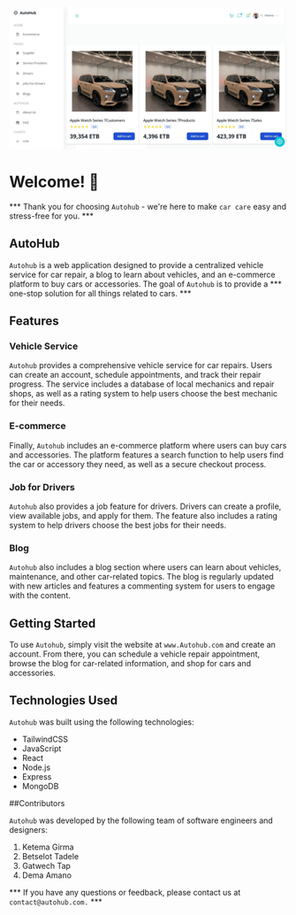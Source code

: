 ![Design preview of Autohub.com](./src/data/design.jpg)

# Welcome! 👋
*** Thank you for choosing `Autohub` - we're here to make `car care` easy and stress-free for you. ***

## AutoHub
`Autohub` is a web application designed to provide a centralized vehicle service for car repair, a blog to learn about vehicles, and an e-commerce platform to buy cars or accessories. The goal of `Autohub` is to provide a *** one-stop solution for all things related to cars. ***

## Features
### Vehicle Service
`Autohub` provides a comprehensive vehicle service for car repairs. Users can create an account, schedule appointments, and track their repair progress. The service includes a database of local mechanics and repair shops, as well as a rating system to help users choose the best mechanic for their needs.

### E-commerce
Finally, `Autohub` includes an e-commerce platform where users can buy cars and accessories. The platform features a search function to help users find the car or accessory they need, as well as a secure checkout process.

### Job for Drivers
`Autohub` also provides a job feature for drivers. Drivers can create a profile, view available jobs, and apply for them. The feature also includes a rating system to help drivers choose the best jobs for their needs.

### Blog
`Autohub` also includes a blog section where users can learn about vehicles, maintenance, and other car-related topics. The blog is regularly updated with new articles and features a commenting system for users to engage with the content.
## Getting Started
To use `Autohub`, simply visit the website at `www.Autohub.com` and create an account. From there, you can schedule a vehicle repair appointment, browse the blog for car-related information, and shop for cars and accessories.

## Technologies Used
`Autohub` was built using the following technologies:

- TailwindCSS
- JavaScript
- React
- Node.js
- Express
- MongoDB

##Contributors

`Autohub` was developed by the following team of software engineers and designers:
1. Ketema Girma
2. Betselot Tadele
3. Gatwech Tap
4. Dema Amano

*** If you have any questions or feedback, please contact us at `contact@autohub.com.` ***